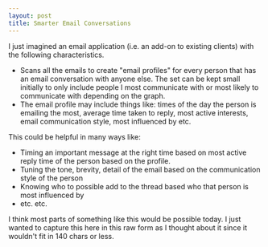 ```yaml
---
layout: post
title: Smarter Email Conversations
---
```


I just imagined an email application (i.e. an add-on to existing clients) with the following characteristics. 

* Scans all the emails to create "email profiles" for every person that has an email conversation with anyone else. The set can be kept small initially to only include people I most communicate with or most likely to communicate with depending on the graph.
* The email profile may include things like: times of the day the person is emailing the most, average time taken to reply, most active interests, email communication style, most influenced by etc.

This could be helpful in many ways like:

* Timing an important message at the right time based on most active reply time of the person based on the profile.
* Tuning the tone, brevity, detail of the email based on the communication style of the person
* Knowing who to possible add to the thread based who that person is most influenced by
* etc. etc.



I think most parts of something like this would be possible today. I just wanted to capture this here in this raw form as I thought about it since it wouldn't fit in 140 chars or less.